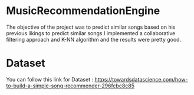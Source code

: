 # MusicRecommendationEngine
The objective of the project was to predict similar songs based on his previous likings to predict similar songs I implemented a collaborative filtering approach and K-NN algorithm and the results were pretty good.
# Dataset
You can follow this link for Dataset : https://towardsdatascience.com/how-to-build-a-simple-song-recommender-296fcbc8c85
